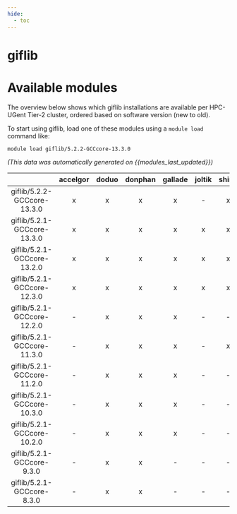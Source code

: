 ```yaml
---
hide:
  - toc
---
```


giflib
======

# Available modules


The overview below shows which giflib installations are available per HPC-UGent Tier-2 cluster, ordered based on software version (new to old).

To start using giflib, load one of these modules using a `module load` command like:

```shell
module load giflib/5.2.2-GCCcore-13.3.0
```

*(This data was automatically generated on {{modules_last_updated}})*  

| |accelgor|doduo|donphan|gallade|joltik|shinx|skitty|
| :---: | :---: | :---: | :---: | :---: | :---: | :---: | :---: |
|giflib/5.2.2-GCCcore-13.3.0|x|x|x|x|-|x|x|
|giflib/5.2.1-GCCcore-13.3.0|x|x|x|x|x|x|x|
|giflib/5.2.1-GCCcore-13.2.0|x|x|x|x|x|x|x|
|giflib/5.2.1-GCCcore-12.3.0|x|x|x|x|x|x|x|
|giflib/5.2.1-GCCcore-12.2.0|-|x|x|x|-|-|-|
|giflib/5.2.1-GCCcore-11.3.0|-|x|x|x|-|x|-|
|giflib/5.2.1-GCCcore-11.2.0|-|x|x|x|-|-|-|
|giflib/5.2.1-GCCcore-10.3.0|-|x|x|x|-|-|-|
|giflib/5.2.1-GCCcore-10.2.0|-|x|x|x|-|-|-|
|giflib/5.2.1-GCCcore-9.3.0|-|x|x|-|-|-|-|
|giflib/5.2.1-GCCcore-8.3.0|-|x|x|-|-|-|-|
